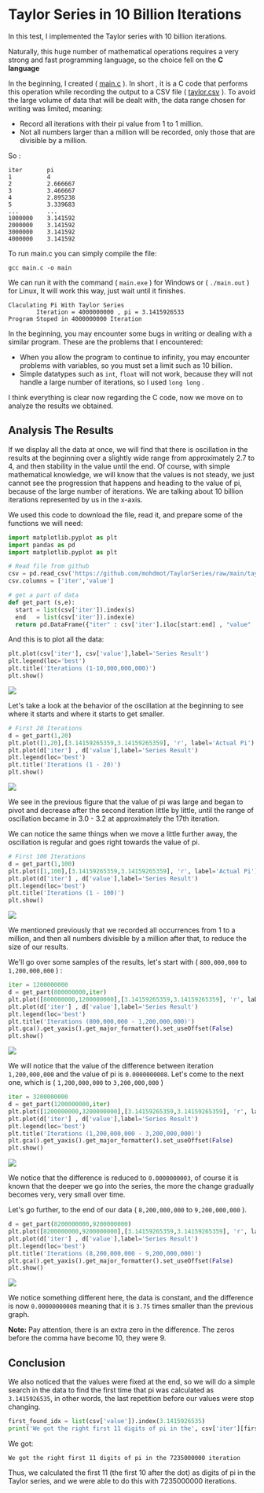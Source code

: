 # Taylor Series in 10 Billion Iterations
In this test, I implemented the Taylor series with 10 billion iterations.

Naturally, this huge number of mathematical operations requires a very strong and fast programming language, so the choice fell on the **C language**

In the beginning, I created ( [main.c](https://github.com/mohdmot/TaylorSeries/blob/main/main.c) ). In short , it is a C code that performs this operation while recording the output to a CSV file ( [taylor.csv](https://github.com/mohdmot/TaylorSeries/blob/main/taylor.csv) ). To avoid the large volume of data that will be dealt with, the data range chosen for writing was limited, meaning:
* Record all iterations with their pi value from 1 to 1 million.
* Not all numbers larger than a million will be recorded, only those that are divisible by a million.

So :
```
iter 	   pi
1          4
2          2.666667
3          3.466667
4          2.895238
5          3.339683
...        ...
1000000    3.141592
2000000    3.141592
3000000    3.141592
4000000    3.141592
```
To run main.c you can simply compile the file:
```
gcc main.c -o main
```
We can run it with the command ( `main.exe` ) for Windows or ( `./main.out` ) for Linux, It will work this way, just wait until it finishes.
```
Claculating Pi With Taylor Series
        Iteration = 4000000000 , pi = 3.1415926533
Program Stoped in 4000000000 Iteration
```

In the beginning, you may encounter some bugs in writing or dealing with a similar program. These are the problems that I encountered:
- When you allow the program to continue to infinity, you may encounter problems with variables, so you must set a limit such as 10 billion.
- Simple datatypes such as `int`, `float` will not work, because they will not handle a large number of iterations, so I used `long long` .

I think everything is clear now regarding the C code, now we move on to analyze the results we obtained.

## Analysis The Results
If we display all the data at once, we will find that there is oscillation in the results at the beginning over a slightly wide range from approximately 2.7 to 4, and then stability in the value until the end. Of course, with simple mathematical knowledge, we will know that the values is not steady, we just cannot see the progression that happens and heading to the value of pi, because of the large number of iterations. We are talking about 10 billion iterations represented by us in the x-axis.

We used this code to download the file, read it, and prepare some of the functions we will need:
```py
import matplotlib.pyplot as plt
import pandas as pd
import matplotlib.pyplot as plt

# Read file from github
csv = pd.read_csv('https://github.com/mohdmot/TaylorSeries/raw/main/taylor.csv')
csv.columns = ['iter','value']

# get a part of data
def get_part (s,e):
  start = list(csv['iter']).index(s)
  end   = list(csv['iter']).index(e)
  return pd.DataFrame({"iter" : csv['iter'].iloc[start:end] , "value" : csv['value'].iloc[start:end]})
```
And this is to plot all the data:
```py
plt.plot(csv['iter'], csv['value'],label='Series Result')
plt.legend(loc='best')
plt.title('Iterations (1-10,000,000,000)')
plt.show()
```
![](https://github.com/mohdmot/TaylorSeries/blob/main/figure/full.png?raw=true)

Let's take a look at the behavior of the oscillation at the beginning to see where it starts and where it starts to get smaller.
```py
# First 20 Iterations
d = get_part(1,20)
plt.plot([1,20],[3.14159265359,3.14159265359], 'r', label='Actual Pi')
plt.plot(d['iter'] , d['value'],label='Series Result')
plt.legend(loc='best')
plt.title('Iterations (1 - 20)')
plt.show()
```
![](https://github.com/mohdmot/TaylorSeries/blob/main/figure/1_20.png?raw=true)

We see in the previous figure that the value of pi was large and began to pivot and decrease after the second iteration little by little, until the range of oscillation became in 3.0 - 3.2 at approximately the 17th iteration.

We can notice the same things when we move a little further away, the oscillation is regular and goes right towards the value of pi.
```py
# First 100 Iterations
d = get_part(1,100)
plt.plot([1,100],[3.14159265359,3.14159265359], 'r', label='Actual Pi')
plt.plot(d['iter'] , d['value'],label='Series Result')
plt.legend(loc='best')
plt.title('Iterations (1 - 100)')
plt.show()
```
![](https://github.com/mohdmot/TaylorSeries/blob/main/figure/1_100.png?raw=true)

We mentioned previously that we recorded all occurrences from 1 to a million, and then all numbers divisible by a million after that, to reduce the size of our results.

We'll go over some samples of the results, let's start with ( `800,000,000` to `1,200,000,000` ) :
```py
iter = 1200000000
d = get_part(800000000,iter)
plt.plot([800000000,1200000000],[3.14159265359,3.14159265359], 'r', label='Actual Pi')
plt.plot(d['iter'] , d['value'],label='Series Result')
plt.legend(loc='best')
plt.title('Iterations (800,000,000 - 1,200,000,000)')
plt.gca().get_yaxis().get_major_formatter().set_useOffset(False)
plt.show()
```
![](https://github.com/mohdmot/TaylorSeries/blob/main/figure/800_1200.png?raw=true)

We will notice that the value of the difference between iteration `1,200,000,000` and the value of pi is `0.0000000008`. Let's come to the next one, which is ( `1,200,000,000` to `3,200,000,000` )
```py
iter = 3200000000
d = get_part(1200000000,iter)
plt.plot([1200000000,3200000000],[3.14159265359,3.14159265359], 'r', label='Actual Pi')
plt.plot(d['iter'] , d['value'],label='Series Result')
plt.legend(loc='best')
plt.title('Iterations (1,200,000,000 - 3,200,000,000)')
plt.gca().get_yaxis().get_major_formatter().set_useOffset(False)
plt.show()
```
![](https://github.com/mohdmot/TaylorSeries/blob/main/figure/1200_3200.png?raw=true)

We notice that the difference is reduced to `0.0000000003`, of course it is known that the deeper we go into the series, the more the change gradually becomes very, very small over time.

Let's go further, to the end of our data ( `8,200,000,000` to `9,200,000,000` ).
```py
d = get_part(8200000000,9200000000)
plt.plot([8200000000,9200000000],[3.14159265359,3.14159265359], 'r', label='Actual Pi')
plt.plot(d['iter'] , d['value'],label='Series Result')
plt.legend(loc='best')
plt.title('Iterations (8,200,000,000 - 9,200,000,000)')
plt.gca().get_yaxis().get_major_formatter().set_useOffset(False)
plt.show()
```
![](https://github.com/mohdmot/TaylorSeries/blob/main/figure/8200_9200.png?raw=true)

We notice something different here, the data is constant, and the difference is now `0.00000000008` meaning that it is `3.75` times smaller than the previous graph.

**Note:** Pay attention, there is an extra zero in the difference. The zeros before the comma have become 10, they were 9.

## Conclusion
We also noticed that the values were fixed at the end, so we will do a simple search in the data to find the first time that pi was calculated as `3.1415926535`, in other words, the last repetition before our values were stop changing.
```py
first_found_idx = list(csv['value']).index(3.1415926535)
print('We got the right first 11 digits of pi in the', csv['iter'][first_found_idx], 'iteration')
```
We got:
```
We got the right first 11 digits of pi in the 7235000000 iteration
```
Thus, we calculated the first 11 (the first 10 after the dot) as digits of pi in the Taylor series, and we were able to do this with 7235000000 iterations.
